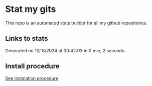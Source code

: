 # Stat my gits

This repo is an automated stats builder for all my github repositories.

## Links to stats


Generated on 12/ 8/2024 at 00:42:03 in 0 min, 2 seconds.

## Install procedure

[See instalation procedure](./src/install.md)
